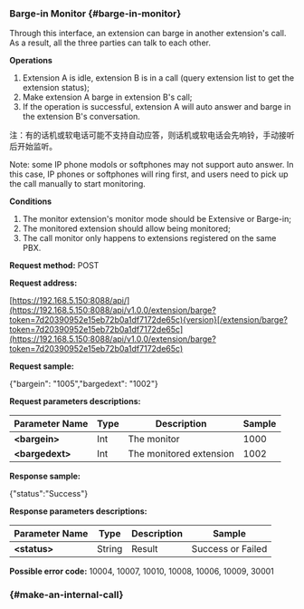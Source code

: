### Barge-in Monitor {#barge-in-monitor}

Through this interface, an extension can barge in another extension's call. As a result, all the three parties can talk to each other.

**Operations**

1. Extension A is idle, extension B is in a call \(query extension list to get the extension status\);
2. Make extension A barge in extension B's call;
3. If the operation is successful, extension A will auto answer and barge in the extension B's conversation.

注：有的话机或软电话可能不支持自动应答，则话机或软电话会先响铃，手动接听后开始监听。

Note: some IP phone modols or softphones may not support auto answer. In this case, IP phones or softphones will ring first, and users need to pick up the call manually to start monitoring.

**Conditions**

1. The monitor extension's monitor mode should be Extensive or Barge-in;
2. The monitored extension should allow being monitored;
3. The call monitor only happens to extensions registered on the same PBX.

**Request method:** POST

**Request address:**

[https://192.168.5.150:8088/api/](https://192.168.5.150:8088/api/v1.0.0/extension/barge?token=7d20390952e15eb72b0a1df7172de65c){version}[/extension/barge?token=7d20390952e15eb72b0a1df7172de65c](https://192.168.5.150:8088/api/v1.0.0/extension/barge?token=7d20390952e15eb72b0a1df7172de65c)

**Request sample:**

{"bargein": "1005","bargedext": "1002"}

**Request parameters descriptions:**

| **Parameter Name** | **Type** | **Description** | **Sample** |
| --- | --- | --- | --- |
| **&lt;bargein&gt;** | Int | The monitor | 1000 |
| **&lt;bargedext&gt;** | Int | The monitored extension | 1002 |

**Response sample:**

{"status":"Success"}

**Response parameters descriptions:**

| **Parameter Name** | **Type** | **Description** | **Sample** |
| --- | --- | --- | --- |
| **&lt;status&gt;** | String | Result | Success or Failed |

**Possible error code:** 10004, 10007, 10010, 10008, 10006, 10009, 30001

###  {#make-an-internal-call}



